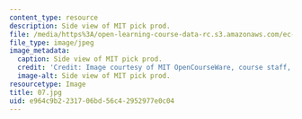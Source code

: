 ```yaml
---
content_type: resource
description: Side view of MIT pick prod.
file: /media/https%3A/open-learning-course-data-rc.s3.amazonaws.com/ec-s06-design-for-demining-spring-2007/e964c9b2231706bd56c42952977e0c04_07.jpg
file_type: image/jpeg
image_metadata:
  caption: Side view of MIT pick prod.
  credit: 'Credit: Image courtesy of MIT OpenCourseWare, course staff, and students.'
  image-alt: Side view of MIT pick prod.
resourcetype: Image
title: 07.jpg
uid: e964c9b2-2317-06bd-56c4-2952977e0c04
---
```

